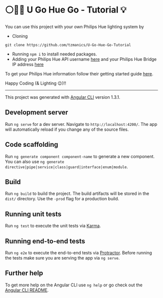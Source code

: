 #  ⚪️🚶🏻‍ U Go Hue Go - Tutorial 💡
You can use this project with your own Philips Hue lighting system by
- Cloning

`
git clone https://github.com/tzmanics/U-Go-Hue-Go-Tutorial
`
- Running `npm i` to install needed packages.
- Adding your Philips Hue API username [here](https://github.com/tzmanics/U-Go-Hue-Go-Tutorial/blob/master/src/app/app.component.ts#L10) and your Philips Hue Bridge IP address [here](https://github.com/tzmanics/U-Go-Hue-Go-Tutorial/blob/master/src/app/app.component.ts#L12)

To get your Philips Hue information follow their getting started guide [here](https://developers.meethue.com/documentation/getting-started).

Happy Coding (& Lighting 😉)!!

------
This project was generated with [Angular CLI](https://github.com/angular/angular-cli) version 1.3.1.

## Development server

Run `ng serve` for a dev server. Navigate to `http://localhost:4200/`. The app will automatically reload if you change any of the source files.

## Code scaffolding

Run `ng generate component component-name` to generate a new component. You can also use `ng generate directive|pipe|service|class|guard|interface|enum|module`.

## Build

Run `ng build` to build the project. The build artifacts will be stored in the `dist/` directory. Use the `-prod` flag for a production build.

## Running unit tests

Run `ng test` to execute the unit tests via [Karma](https://karma-runner.github.io).

## Running end-to-end tests

Run `ng e2e` to execute the end-to-end tests via [Protractor](http://www.protractortest.org/).
Before running the tests make sure you are serving the app via `ng serve`.

## Further help

To get more help on the Angular CLI use `ng help` or go check out the [Angular CLI README](https://github.com/angular/angular-cli/blob/master/README.md).

